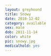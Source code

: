 ```yaml
---
layout: greyhound
title: Snowy
date: 2018-12-02
category: available
sex: male
dob: 2011-11-14
color: white
pic: snowy.jpg
medicalhold: yes
---
```


